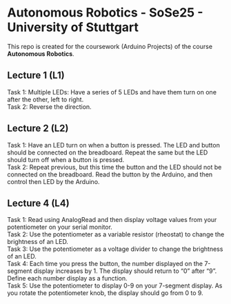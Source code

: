 # Autonomous Robotics - SoSe25 - University of Stuttgart

This repo is created for the coursework (Arduino Projects) of the course **Autonomous Robotics**.

## Lecture 1 (L1)

Task 1: Multiple LEDs: Have a series of 5 LEDs and have them turn on one after the other, left to right. <br/>
Task 2: Reverse the direction. <br/>

## Lecture 2 (L2)

Task 1: Have an LED turn on when a button is pressed. The LED and button should be connected on the breadboard. Repeat the same but the LED should turn  off when a button is pressed. <br/>
Task 2: Repeat previous, but this time the button and the LED should not be connected on the breadboard. Read the button by the Arduino, and then control then LED by the Arduino. <br/>

## Lecture 4 (L4)

Task 1: Read using AnalogRead and then display voltage values from your potentiometer on your serial monitor. <br/> 
Task 2: Use the potentiometer as a variable resistor (rheostat) to change the brightness of an LED. <br/>
Task 3: Use the potentiometer as a voltage divider to change the brightness of an LED. <br/>
Task 4: Each time you press the button, the number displayed on the 7-segment display increases by 1. The display should return to “0” after “9”. Define each number display as a function. <br/>
Task 5: Use the potentiometer to display 0-9 on your 7-segment display. As you rotate the potentiometer knob, the display should go from 0 to 9. <br/>